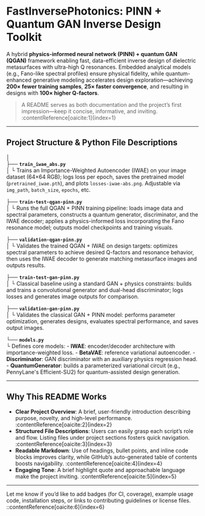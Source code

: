 # FastInversePhotonics: PINN + Quantum GAN Inverse Design Toolkit

A hybrid **physics-informed neural network (PINN) + quantum GAN (QGAN)** framework enabling fast, data-efficient inverse design of dielectric metasurfaces with ultra-high Q resonances. Embedded analytical models (e.g., Fano-like spectral profiles) ensure physical fidelity, while quantum-enhanced generative modeling accelerates design exploration—achieving **200× fewer training samples**, **25× faster convergence**, and resulting in designs with **100× higher Q-factors**.

> A README serves as both documentation and the project’s first impression—keep it concise, informative, and inviting. :contentReference[oaicite:1]{index=1}

---

##  Project Structure & Python File Descriptions

│  
├── **`train_iwae_abs.py`**  
│   └ Trains an Importance-Weighted Autoencoder (IWAE) on your image dataset (64×64 RGB); logs loss per epoch, saves the pretrained model (`pretrained_iwae.pth`), and plots `losses-iwae-abs.png`. Adjustable via `img_path`, `batch_size`, `epochs`, etc.  

├── **`train-test-qgan-pinn.py`**  
│   └ Runs the full QGAN + PINN training pipeline: loads image data and spectral parameters, constructs a quantum generator, discriminator, and the IWAE decoder; applies a physics-informed loss incorporating the Fano resonance model; outputs model checkpoints and training visuals.  

├── **`validation-qgan-pinn.py`**  
│   └ Validates the trained QGAN + IWAE on design targets: optimizes spectral parameters to achieve desired Q-factors and resonance behavior, then uses the IWAE decoder to generate matching metasurface images and outputs results.  

├── **`train-test-gan-pinn.py`**  
│   └ Classical baseline using a standard GAN + physics constraints: builds and trains a convolutional generator and dual-head discriminator; logs losses and generates image outputs for comparison.  

├── **`validation-gan-pinn.py`**  
│   └ Validates the classical GAN + PINN model: performs parameter optimization, generates designs, evaluates spectral performance, and saves output images.  

└── **`models.py`**  
    └ Defines core models:
        - **IWAE**: encoder/decoder architecture with importance-weighted loss.
        - **BetaVAE**: reference variational autoencoder.
        - **Discriminator**: GAN discriminator with an auxiliary physics regression head.
        - **QuantumGenerator**: builds a parameterized variational circuit (e.g., PennyLane's Efficient-SU2) for quantum-assisted design generation.

---

##  Why This README Works

- **Clear Project Overview**: A brief, user-friendly introduction describing purpose, novelty, and high-level performance. :contentReference[oaicite:2]{index=2}  
- **Structured File Descriptions**: Users can easily grasp each script’s role and flow. Listing files under project sections fosters quick navigation. :contentReference[oaicite:3]{index=3}  
- **Readable Markdown**: Use of headings, bullet points, and inline code blocks improves clarity, while GitHub’s auto-generated table of contents boosts navigability. :contentReference[oaicite:4]{index=4}  
- **Engaging Tone**: A brief highlight quote and approachable language make the project inviting. :contentReference[oaicite:5]{index=5}

---

Let me know if you’d like to add badges (for CI, coverage), example usage code, installation steps, or links to contributing guidelines or license files.
::contentReference[oaicite:6]{index=6}

